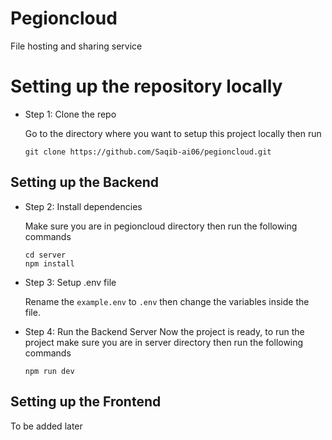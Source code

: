# Pegioncloud
 File hosting and sharing service

# Setting up the repository locally

- Step 1: Clone the repo

  Go to the directory where you want to setup this project locally then run
  
  ```
  git clone https://github.com/Saqib-ai06/pegioncloud.git 
  ```

## Setting up the Backend

- Step 2: Install dependencies
  
  Make sure you are in pegioncloud directory then run the following commands
  ```
  cd server
  npm install
  ```

- Step 3: Setup .env file 

  Rename the `example.env` to `.env` then change the variables inside the file.

- Step 4: Run the Backend Server 
  Now the project is ready, to run the project make sure you are in server directory then run the following commands
  ```
  npm run dev
  ```

## Setting up the Frontend

To be added later